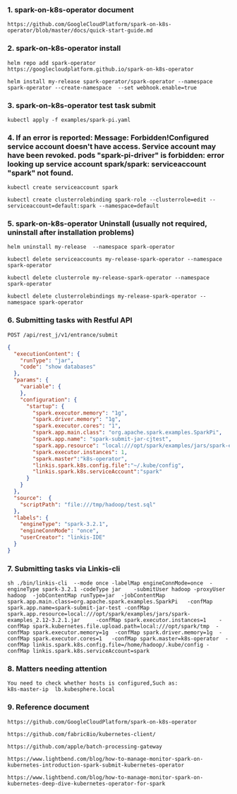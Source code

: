 
### 1. spark-on-k8s-operator document

```text
https://github.com/GoogleCloudPlatform/spark-on-k8s-operator/blob/master/docs/quick-start-guide.md
```


### 2. spark-on-k8s-operator install

```text
helm repo add spark-operator https://googlecloudplatform.github.io/spark-on-k8s-operator

helm install my-release spark-operator/spark-operator --namespace spark-operator --create-namespace  --set webhook.enable=true  
```

### 3. spark-on-k8s-operator test task submit

```text
kubectl apply -f examples/spark-pi.yaml
```

### 4. If an error is reported: Message: Forbidden!Configured service account doesn't have access. Service account may have been revoked. pods "spark-pi-driver" is forbidden: error looking up service account spark/spark: serviceaccount "spark" not found.

```text
kubectl create serviceaccount spark

kubectl create clusterrolebinding spark-role --clusterrole=edit --serviceaccount=default:spark --namespace=default
```

### 5. spark-on-k8s-operator Uninstall (usually not required, uninstall after installation problems)

```text
helm uninstall my-release  --namespace spark-operator

kubectl delete serviceaccounts my-release-spark-operator --namespace spark-operator

kubectl delete clusterrole my-release-spark-operator --namespace spark-operator

kubectl delete clusterrolebindings my-release-spark-operator --namespace spark-operator
```

### 6. Submitting tasks with Restful API
```text
POST /api/rest_j/v1/entrance/submit
```

```json
{
  "executionContent": {
    "runType": "jar",
    "code": "show databases"
  },
  "params": {
    "variable": {
    },
    "configuration": {
      "startup": {
        "spark.executor.memory": "1g",
        "spark.driver.memory": "1g",
        "spark.executor.cores": "1",
        "spark.app.main.class": "org.apache.spark.examples.SparkPi",
        "spark.app.name": "spark-submit-jar-cjtest",
        "spark.app.resource": "local:///opt/spark/examples/jars/spark-examples_2.12-3.2.1.jar",
        "spark.executor.instances": 1,
        "spark.master":"k8s-operator",
        "linkis.spark.k8s.config.file":"~/.kube/config",
        "linkis.spark.k8s.serviceAccount":"spark"
      }
    }
  },
  "source":  {
    "scriptPath": "file:///tmp/hadoop/test.sql"
  },
  "labels": {
    "engineType": "spark-3.2.1",
    "engineConnMode": "once",
    "userCreator": "linkis-IDE"
  }
}
```

### 7. Submitting tasks via Linkis-cli

```text
sh ./bin/linkis-cli  --mode once -labelMap engineConnMode=once  -engineType spark-3.2.1 -codeType jar    -submitUser hadoop -proxyUser hadoop  -jobContentMap runType=jar  -jobContentMap spark.app.main.class=org.apache.spark.examples.SparkPi   -confMap spark.app.name=spark-submit-jar-test -confMap spark.app.resource=local:///opt/spark/examples/jars/spark-examples_2.12-3.2.1.jar     -confMap spark.executor.instances=1    -confMap spark.kubernetes.file.upload.path=local:///opt/spark/tmp  -confMap spark.executor.memory=1g  -confMap spark.driver.memory=1g  -confMap spark.executor.cores=1   -confMap spark.master=k8s-operator  -confMap linkis.spark.k8s.config.file=/home/hadoop/.kube/config -confMap linkis.spark.k8s.serviceAccount=spark
```

### 8. Matters needing attention

```text
You need to check whether hosts is configured,Such as:
k8s-master-ip  lb.kubesphere.local
```

### 9. Reference document
```text
https://github.com/GoogleCloudPlatform/spark-on-k8s-operator

https://github.com/fabric8io/kubernetes-client/

https://github.com/apple/batch-processing-gateway

https://www.lightbend.com/blog/how-to-manage-monitor-spark-on-kubernetes-introduction-spark-submit-kubernetes-operator

https://www.lightbend.com/blog/how-to-manage-monitor-spark-on-kubernetes-deep-dive-kubernetes-operator-for-spark
```



